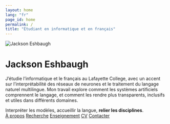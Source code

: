 ```yaml
---
layout: home
lang: "fr"
page_id: home
permalink: /
title: "Étudiant en informatique et en français"
---
```


<head><title>Jackson Eshbaugh</title></head>
<div class="center">
  <div class="image-text">
    <img src="../images/jackson.jpg" alt="Jackson Eshbaugh"/>
    <div class="text">
      <div class="inner">
        <h1>Jackson Eshbaugh</h1>
        <p>J’étudie l’informatique et le français au Lafayette College, avec un accent sur l’interprétabilité des réseaux de neurones et le traitement du langage naturel multilingue. Mon travail explore comment les systèmes artificiels comprennent le langage, et comment les rendre plus transparents, inclusifs et utiles dans différents domaines.</p>
      </div>
    </div>
  </div>

  <div class="pop">Interpréter les modèles, accueillir la langue, <b>relier les disciplines</b>.</div>

  <div class="navigation-buttons">
    <a href="about" class="button">À propos</a>
    <a href="research" class="button secondary">Recherche</a>
    <a href="teaching" class="button tertiary">Enseignement</a>
    <a href="resume" class="button secondary">CV</a>
    <a href="contact" class="button">Contacter</a>
  </div>
</div>